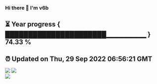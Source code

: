 ### Hi there 👋  I'm v6b  
⏳ Year progress { ██████████████████████▁▁▁▁▁▁▁▁ } 74.33 %
---
⏰ Updated on Thu, 29 Sep 2022 06:56:21 GMT
---
![](https://github-readme-stats.vercel.app/api?username=v6b&bg_color=30,e96443,904e95&title_color=fff&text_color=fff&layout=compact)
![](https://github-readme-stats.vercel.app/api/top-langs/?username=v6b&layout=compact&bg_color=30,e96443,904e95&title_color=fff&text_color=fff)  
![](https://gcore.jsdelivr.net/gh/v6b/v6b@main/assets/github-contribution-grid-snake.svg)

